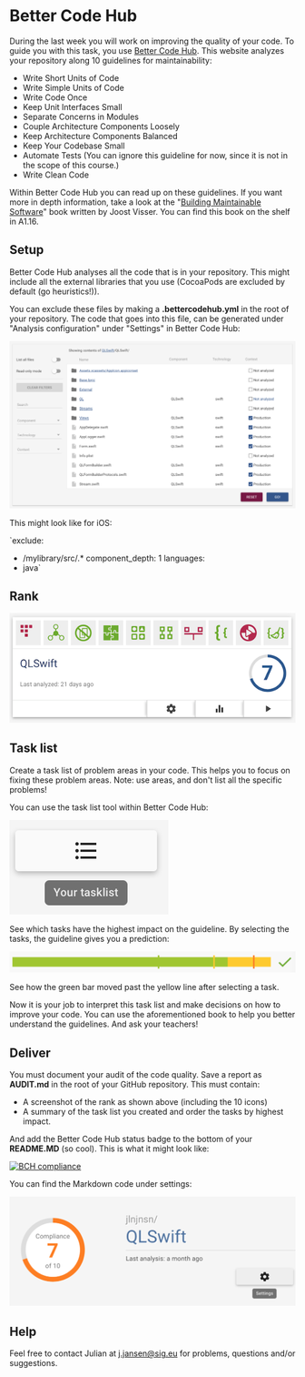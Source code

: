 # Better Code Hub

During the last week you will work on improving the quality of your code. To guide you with this task, you use [Better Code Hub](https://www.bettercodehub.com). This website analyzes your repository along 10 guidelines for maintainability:

- Write Short Units of Code
- Write Simple Units of Code
- Write Code Once
- Keep Unit Interfaces Small
- Separate Concerns in Modules
- Couple Architecture Components Loosely
- Keep Architecture Components Balanced
- Keep Your Codebase Small
- Automate Tests (You can ignore this guideline for now, since it is not in the scope of this course.)
- Write Clean Code

Within Better Code Hub you can read up on these guidelines. If you want more in depth information, take a look at the "[Building Maintainable Software](http://shop.oreilly.com/product/0636920049159.do)" book written by Joost Visser. You can find this book on the shelf in A1.16.

## Setup

Better Code Hub analyses all the code that is in your repository. This might include all the external libraries that you use (CocoaPods are excluded by default (go heuristics!)).

You can exclude these files by making a **.bettercodehub.yml** in the root of your repository. The code that goes into this file, can be generated under "Analysis configuration" under "Settings" in Better Code Hub:

![BCH Config](yml.png)

This might look like for iOS:

`exclude:
- /mylibrary/src/.*
component_depth: 1
languages:
- java`

## Rank

![BCH Grade](grade.png)

## Task list

Create a task list of problem areas in your code. This helps you to focus on fixing these problem areas. Note: use areas, and don't list all the specific problems!

You can use the task list tool within Better Code Hub:

![BCH Task list](tasklist.png)

See which tasks have the highest impact on the guideline. By selecting the tasks, the guideline gives you a prediction:

![BCH Guideline](guideline.png)

See how the green bar moved past the yellow line after selecting a task.

Now it is your job to interpret this task list and make decisions on how to improve your code. You can use the aforementioned book to help you better understand the guidelines. And ask your teachers!

## Deliver

You must document your audit of the code quality. Save a report as **AUDIT.md** in the root of your GitHub repository. This must contain:

- A screenshot of the rank as shown above (including the 10 icons)
- A summary of the task list you created and order the tasks by highest impact.

And add the Better Code Hub status badge to the bottom of your **README.MD** (so cool). This is what it might look like:

[![BCH compliance](https://bettercodehub.com/edge/badge/jlnjnsn/QLSwift)](https://bettercodehub.com)

You can find the Markdown code under settings:

![BCH Settings](settings.png)

## Help

Feel free to contact Julian at [j.jansen@sig.eu](mailto:j.jansen@sig.eu) for problems, questions and/or suggestions. 
